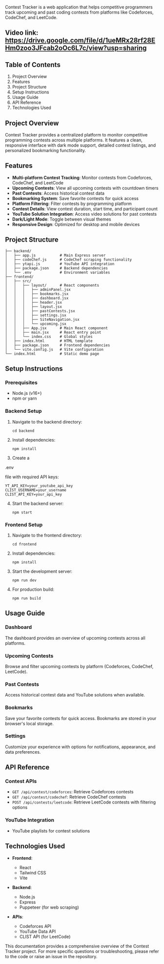 
Contest Tracker is a web application that helps competitive programmers track upcoming and past coding contests from platforms like Codeforces, CodeChef, and LeetCode.

## Video link: https://drive.google.com/file/d/1ueMRx28rf28EHm0zoo3JFcab2oOc6L7c/view?usp=sharing

## Table of Contents

1. Project Overview
2. Features
3. Project Structure
4. Setup Instructions
5. Usage Guide
6. API Reference
7. Technologies Used

## Project Overview

Contest Tracker provides a centralized platform to monitor competitive programming contests across multiple platforms. It features a clean, responsive interface with dark mode support, detailed contest listings, and personalized bookmarking functionality.

## Features

- **Multi-platform Contest Tracking**: Monitor contests from Codeforces, CodeChef, and LeetCode
- **Upcoming Contests**: View all upcoming contests with countdown timers
- **Past Contests**: Access historical contest data
- **Bookmarking System**: Save favorite contests for quick access
- **Platform Filtering**: Filter contests by programming platform
- **Contest Details**: View contest duration, start time, and participant count
- **YouTube Solution Integration**: Access video solutions for past contests
- **Dark/Light Mode**: Toggle between visual themes
- **Responsive Design**: Optimized for desktop and mobile devices

## Project Structure

```
├── backend/
│   ├── app.js           # Main Express server
│   ├── codeChef.js      # CodeChef scraping functionality
│   ├── ytapi.js         # YouTube API integration
│   ├── package.json     # Backend dependencies
│   └── .env             # Environment variables
├── frontend/
│   ├── src/
│   │   ├── layout/      # React components
│   │   │   ├── adminPanel.jsx
│   │   │   ├── bookmarks.jsx
│   │   │   ├── dashboard.jsx
│   │   │   ├── header.jsx
│   │   │   ├── layout.jsx
│   │   │   ├── pastContests.jsx
│   │   │   ├── settings.jsx
│   │   │   ├── SiteNavigation.jsx
│   │   │   └── upcoming.jsx
│   │   ├── App.jsx      # Main React component
│   │   ├── main.jsx     # React entry point
│   │   └── index.css    # Global styles
│   ├── index.html       # HTML template
│   ├── package.json     # Frontend dependencies
│   └── vite.config.js   # Vite configuration
└── index.html           # Static demo page
```

## Setup Instructions

### Prerequisites
- Node.js (v16+)
- npm or yarn

### Backend Setup
1. Navigate to the backend directory:
   ```
   cd backend
   ```
2. Install dependencies:
   ```
   npm install
   ```
3. Create a 

.env

 file with required API keys:
   ```
   YT_API_KEY=your_youtube_api_key
   CLIST_USERNAME=your_username
   CLIST_API_KEY=your_api_key
   ```
4. Start the backend server:
   ```
   npm start
   ```

### Frontend Setup
1. Navigate to the frontend directory:
   ```
   cd frontend
   ```
2. Install dependencies:
   ```
   npm install
   ```
3. Start the development server:
   ```
   npm run dev
   ```
4. For production build:
   ```
   npm run build
   ```

## Usage Guide

### Dashboard
The dashboard provides an overview of upcoming contests across all platforms.

### Upcoming Contests
Browse and filter upcoming contests by platform (Codeforces, CodeChef, LeetCode).

### Past Contests
Access historical contest data and YouTube solutions when available.

### Bookmarks
Save your favorite contests for quick access. Bookmarks are stored in your browser's local storage.

### Settings
Customize your experience with options for notifications, appearance, and data preferences.

## API Reference

### Contest APIs
- `GET /api/contest/codeforces`: Retrieve Codeforces contests
- `GET /api/contest/codechef`: Retrieve CodeChef contests
- `POST /api/contests/leetcode`: Retrieve LeetCode contests with filtering options

### YouTube Integration
- YouTube playlists for contest solutions 

## Technologies Used

- **Frontend**:
  - React
  - Tailwind CSS
  - Vite

- **Backend**:
  - Node.js
  - Express
  - Puppeteer (for web scraping)

- **APIs**:
  - Codeforces API
  - YouTube Data API
  - CLIST API (for LeetCode)

This documentation provides a comprehensive overview of the Contest Tracker project. For more specific questions or troubleshooting, please refer to the code or raise an issue in the repository.